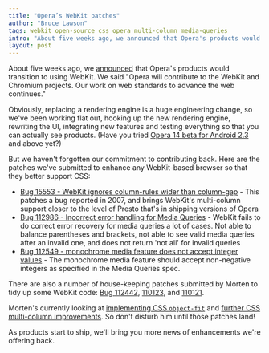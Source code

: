 ```yaml
---
title: "Opera’s WebKit patches"
author: "Bruce Lawson"
tags: webkit open-source css opera multi-column media-queries
intro: "About five weeks ago, we announced that Opera's products would transition to using WebKit. We said “Opera will contribute to the WebKit and Chromium projects. Our work on web standards to advance the web continues.”"
layout: post
---
```


About five weeks ago, we [announced][1] that Opera's products would transition to using WebKit. We said "Opera will contribute to the WebKit and Chromium projects. Our work on web standards to advance the web continues."

[1]: http://my.opera.com/ODIN/blog/300-million-users-and-move-to-webkit

Obviously, replacing a rendering engine is a huge engineering change, so we've been working flat out, hooking up the new rendering engine, rewriting the UI, integrating new features and testing everything so that you can actually see products. (Have you tried [Opera 14 beta for Android 2.3][2] and above yet?)

[2]: http://my.opera.com/ODIN/blog/2013/03/05/opera-14-beta-for-android-is-out

But we haven't forgotten our commitment to contributing back. Here are the patches we've submitted to enhance any WebKit-based browser so that they better support CSS:

- [Bug 15553 - WebKit ignores column-rules wider than column-gap][3] - This patches a bug reported in 2007, and brings WebKit's multi-column support closer to the level of Presto that's in shipping versions of Opera
- [Bug 112986 - Incorrect error handling for Media Queries][4] - WebKit fails to do correct error recovery for media queries a lot of cases. Not able to balance parentheses and brackets, not able to see valid media queries after an invalid one, and does not return 'not all' for invalid queries
- [Bug 112549 - monochrome media feature does not accept integer values][5] - The monochrome media feature should accept non-negative integers as specified in the Media Queries spec.

[3]: https://bugs.webkit.org/show_bug.cgi?id=15553
[4]: https://bugs.webkit.org/show_bug.cgi?id=112986
[5]: https://bugs.webkit.org/show_bug.cgi?id=112549

There are also a number of house-keeping patches submitted by Morten to tidy up some WebKit code: [Bug 112442][6], [110123][7], and [110121][8].

[6]: https://bugs.webkit.org/show_bug.cgi?id=112442
[7]: https://bugs.webkit.org/show_bug.cgi?id=110123
[8]: https://bugs.webkit.org/show_bug.cgi?id=110121

Morten's currently looking at [implementing CSS `object-fit`][9] and [further CSS multi-column improvements][10]. So don't disturb him until those patches land!

[9]: https://bugs.webkit.org/show_bug.cgi?id=52040
[10]: https://bugs.webkit.org/show_bug.cgi?id=103597

As products start to ship, we'll bring you more news of enhancements we're offering back.